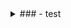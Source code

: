 <details>
    <summary>### - test</summary>
    
        #### - 1to25Game(https://github.com/mirkhan1218/smhrd/tree/main/Learning%20Code/AndroidStudioProjects/1to25Game)
        #### - Ex1004(https://github.com/mirkhan1218/smhrd/tree/main/Learning%20Code/AndroidStudioProjects/Ex1004)
        #### - Ex10052(https://github.com/mirkhan1218/smhrd/tree/main/Learning%20Code/AndroidStudioProjects/Ex10052)
        #### - Ex1006(https://github.com/mirkhan1218/smhrd/tree/main/Learning%20Code/AndroidStudioProjects/Ex1006)
</details>
